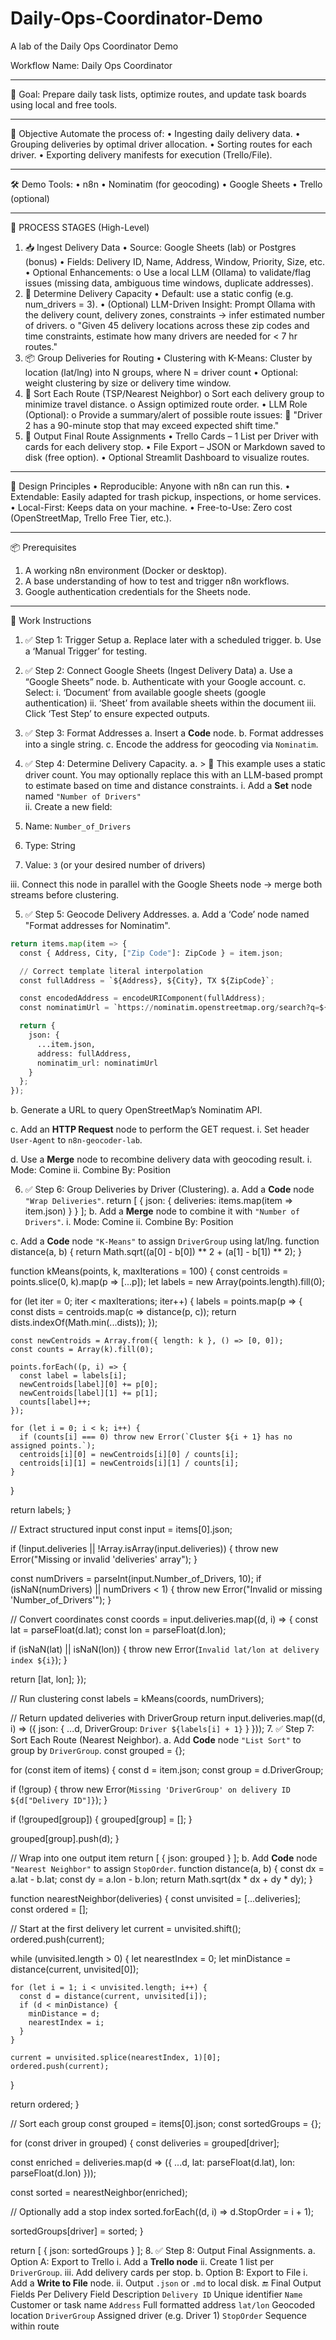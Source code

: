 # Daily-Ops-Coordinator-Demo
A lab of the Daily Ops Coordinator Demo

Workflow Name: Daily Ops Coordinator
________________________________________
🧠 Goal:
Prepare daily task lists, optimize routes, and update task boards using local and free tools.
________________________________________
🎯 Objective
Automate the process of:
•	Ingesting daily delivery data.
•	Grouping deliveries by optimal driver allocation.
•	Sorting routes for each driver.
•	Exporting delivery manifests for execution (Trello/File).
________________________________________
🛠️ Demo Tools: 
•	n8n
•	Nominatim (for geocoding)
•	Google Sheets
•	Trello (optional)
________________________________________
🧩 PROCESS STAGES (High-Level)
1. 📥 Ingest Delivery Data
•	Source: Google Sheets (lab) or Postgres (bonus)
•	Fields: Delivery ID, Name, Address, Window, Priority, Size, etc.
•	Optional Enhancements:
o	Use a local LLM (Ollama) to validate/flag issues (missing data, ambiguous time windows, duplicate addresses).
2. 👥 Determine Delivery Capacity
•	Default: use a static config (e.g. num_drivers = 3).
•	(Optional) LLM-Driven Insight: Prompt Ollama with the delivery count, delivery zones, constraints → infer estimated number of drivers.
o	"Given 45 delivery locations across these zip codes and time constraints, estimate how many drivers are needed for < 7 hr routes."
3. 📦 Group Deliveries for Routing
•	Clustering with K-Means: Cluster by location (lat/lng) into N groups, where N = driver count
•	Optional: weight clustering by size or delivery time window.
4. 🧭 Sort Each Route (TSP/Nearest Neighbor)
o	Sort each delivery group to minimize travel distance.
o	Assign optimized route order.
•	LLM Role (Optional):
o	Provide a summary/alert of possible route issues:
	"Driver 2 has a 90-minute stop that may exceed expected shift time."
5. 🧾 Output Final Route Assignments
•	Trello Cards – 1 List per Driver with cards for each delivery stop.
•	File Export – JSON or Markdown saved to disk (free option).
•	Optional Streamlit Dashboard to visualize routes.
________________________________________
🔄 Design Principles
•	Reproducible: Anyone with n8n can run this.
•	Extendable: Easily adapted for trash pickup, inspections, or home services.
•	Local-First: Keeps data on your machine.
•	Free-to-Use: Zero cost (OpenStreetMap, Trello Free Tier, etc.).
________________________________________
📦 Prerequisites
1.	A working n8n environment (Docker or desktop).
2.	A base understanding of how to test and trigger n8n workflows.
3.	Google authentication credentials for the Sheets node. 
________________________________________
📝 Work Instructions
1.	✅ Step 1: Trigger Setup
a.	Replace later with a scheduled trigger.
b.	Use a ‘Manual Trigger’ for testing.
 
2.	✅ Step 2: Connect Google Sheets (Ingest Delivery Data)
a.	Use a “Google Sheets” node.
b.	Authenticate with your Google account.
c.	Select:
i.	 ‘Document’ from available google sheets (google authentication)
ii.	 ‘Sheet’ from available sheets within the document
iii.	Click ‘Test Step’ to ensure expected outputs.
 
3.	✅ Step 3: Format Addresses
a.	Insert a **Code** node.
b.	Format addresses into a single string.
c.	Encode the address for geocoding via `Nominatim`.
4.	✅ Step 4: Determine Delivery Capacity.
a.	> 🔧 This example uses a static driver count. You may optionally replace this with an LLM-based prompt to estimate based on time and distance constraints.
i.	Add a **Set** node named `"Number of Drivers"`  
ii.	Create a new field:
1.	  Name: `Number_of_Drivers`
2.	  Type: String
3.	  Value: `3` (or your desired number of drivers)
 
iii.	Connect this node in parallel with the Google Sheets node → merge both streams before clustering.
 
5.	✅ Step 5: Geocode Delivery Addresses.
a.	Add a ‘Code’ node named "Format addresses for Nominatim".
```python
return items.map(item => {
  const { Address, City, ["Zip Code"]: ZipCode } = item.json;

  // Correct template literal interpolation
  const fullAddress = `${Address}, ${City}, TX ${ZipCode}`;

  const encodedAddress = encodeURIComponent(fullAddress);
  const nominatimUrl = `https://nominatim.openstreetmap.org/search?q=${encodedAddress}&format=json&addressdetails=0&limit=1`;

  return {
    json: {
      ...item.json,
      address: fullAddress,
      nominatim_url: nominatimUrl
    }
  };
});
```
b.	Generate a URL to query OpenStreetMap’s Nominatim API.
 
c.	Add an **HTTP Request** node to perform the GET request.
i.	Set header `User-Agent` to `n8n-geocoder-lab`.
 
d.	Use a **Merge** node to recombine delivery data with geocoding result.
i.	Mode: Comine
ii.	Combine By: Position
 

6.	✅ Step 6: Group Deliveries by Driver (Clustering).
a.	Add a **Code** node `"Wrap Deliveries"`.
return [
  {
    json: {
      deliveries: items.map(item => item.json)
    }
  }
];
b.	Add a **Merge** node to combine it with `"Number of Drivers"`.
i.	Mode: Comine
ii.	Combine By: Position
 
c.	Add a **Code** node `"K-Means"` to assign `DriverGroup` using lat/lng.
function distance(a, b) {
  return Math.sqrt((a[0] - b[0]) ** 2 + (a[1] - b[1]) ** 2);
}

function kMeans(points, k, maxIterations = 100) {
  const centroids = points.slice(0, k).map(p => [...p]);
  let labels = new Array(points.length).fill(0);

  for (let iter = 0; iter < maxIterations; iter++) {
    labels = points.map(p => {
      const dists = centroids.map(c => distance(p, c));
      return dists.indexOf(Math.min(...dists));
    });

    const newCentroids = Array.from({ length: k }, () => [0, 0]);
    const counts = Array(k).fill(0);

    points.forEach((p, i) => {
      const label = labels[i];
      newCentroids[label][0] += p[0];
      newCentroids[label][1] += p[1];
      counts[label]++;
    });

    for (let i = 0; i < k; i++) {
      if (counts[i] === 0) throw new Error(`Cluster ${i + 1} has no assigned points.`);
      centroids[i][0] = newCentroids[i][0] / counts[i];
      centroids[i][1] = newCentroids[i][1] / counts[i];
    }
  }

  return labels;
}

// Extract structured input
const input = items[0].json;

if (!input.deliveries || !Array.isArray(input.deliveries)) {
  throw new Error("Missing or invalid 'deliveries' array");
}

const numDrivers = parseInt(input.Number_of_Drivers, 10);
if (isNaN(numDrivers) || numDrivers < 1) {
  throw new Error("Invalid or missing 'Number_of_Drivers'");
}

// Convert coordinates
const coords = input.deliveries.map((d, i) => {
  const lat = parseFloat(d.lat);
  const lon = parseFloat(d.lon);

  if (isNaN(lat) || isNaN(lon)) {
    throw new Error(`Invalid lat/lon at delivery index ${i}`);
  }

  return [lat, lon];
});

// Run clustering
const labels = kMeans(coords, numDrivers);

// Return updated deliveries with DriverGroup
return input.deliveries.map((d, i) => ({
  json: {
    ...d,
    DriverGroup: `Driver ${labels[i] + 1}`
  }
}));
7.	✅ Step 7: Sort Each Route (Nearest Neighbor).
a.	Add **Code** node `"List Sort"` to group by `DriverGroup`.
const grouped = {};

for (const item of items) {
  const d = item.json;
  const group = d.DriverGroup;

  if (!group) {
    throw new Error(`Missing 'DriverGroup' on delivery ID ${d["Delivery ID"]}`);
  }

  if (!grouped[group]) {
    grouped[group] = [];
  }

  grouped[group].push(d);
}

// Wrap into one output item
return [
  {
    json: grouped
  }
];
b.	Add **Code** node `"Nearest Neighbor"` to assign `StopOrder`.
function distance(a, b) {
  const dx = a.lat - b.lat;
  const dy = a.lon - b.lon;
  return Math.sqrt(dx * dx + dy * dy);
}

function nearestNeighbor(deliveries) {
  const unvisited = [...deliveries];
  const ordered = [];

  // Start at the first delivery
  let current = unvisited.shift();
  ordered.push(current);

  while (unvisited.length > 0) {
    let nearestIndex = 0;
    let minDistance = distance(current, unvisited[0]);

    for (let i = 1; i < unvisited.length; i++) {
      const d = distance(current, unvisited[i]);
      if (d < minDistance) {
        minDistance = d;
        nearestIndex = i;
      }
    }

    current = unvisited.splice(nearestIndex, 1)[0];
    ordered.push(current);
  }

  return ordered;
}

// Sort each group
const grouped = items[0].json;
const sortedGroups = {};

for (const driver in grouped) {
  const deliveries = grouped[driver];

  const enriched = deliveries.map(d => ({
    ...d,
    lat: parseFloat(d.lat),
    lon: parseFloat(d.lon)
  }));

  const sorted = nearestNeighbor(enriched);

  // Optionally add a stop index
  sorted.forEach((d, i) => d.StopOrder = i + 1);

  sortedGroups[driver] = sorted;
}

return [
  {
    json: sortedGroups
  }
];
8.	✅ Step 8: Output Final Assignments.
a.	Option A: Export to Trello
i.	Add a **Trello node**
ii.	Create 1 list per `DriverGroup`.
iii.	Add delivery cards per stop.
b.	Option B: Export to File
i.	Add a **Write to File** node.
ii.	Output `.json` or `.md` to local disk.
🔚 Final Output Fields Per Delivery
Field	Description
`Delivery ID`	Unique identifier
`Name`	Customer or task name
`Address`	Full formatted address
`lat/lon`	Geocoded location
`DriverGroup`	Assigned driver (e.g. Driver 1)
`StopOrder`	Sequence within route



